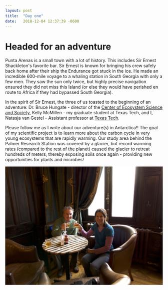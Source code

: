 ```yaml
---
layout: post
title:  "Day one"
date:   2018-12-04 12:37:39 -0600
---
```

# Headed for an adventure
Punta Arenas is a small town with a lot of history.  This includes Sir Ernest Shackleton's favorite bar. Sir Ernest is known for bringing his crew safely back home after their ship the Endurance got stuck in the ice. He made an incredible 600-mile voyage to a whaling station in South Georgia with only a few men. They saw the sun only twice, but highly precise navigation ensured they did not miss this Island (or else they would have perished en route to Africa if they had bypassed South Georgia).

In the spirit of Sir Ernest, the three of us toasted to the beginning of an adventure: Dr. Bruce Hungate - director of the [Center of Ecosystem Science and Society][ecoss], Kelly McMillen - my graduate student at Texas Tech, and I, Natasja van Gestel - Assistant professor at [Texas Tech][ttu-biology].

Please follow me as I write about our adventure(s) in Antarctica!! The goal of my scientific project is to learn more about the carbon cycle in very young ecosystems that are rapidly warming. Our study area behind the Palmer Research Station was covered by a glacier, but record warming rates (compared to the rest of the planet) caused the glacier to retreat hundreds of meters, thereby exposing soils once again - providing new opportunities for plants and microbes!

![Cheers!](/assets/blog_photos/181204/p1060042.jpg)

[ecoss]: http://ecoss.nau.edu
[ttu-biology]: http://www.depts.ttu.edu/biology
